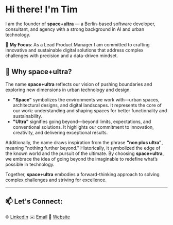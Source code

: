 # Hi there! I'm Tim

I am the founder of **[space+ultra](https://spaceplusultra.com)** — a Berlin-based software developer, consultant, and agency with a strong background in AI and urban technology.

🌟 **My Focus**: As a Lead Product Manager I am committed to crafting innovative and sustainable digital solutions that address complex challenges with precision and a data-driven mindset.

## 🌌 Why **space+ultra**?

The name **space+ultra** reflects our vision of pushing boundaries and exploring new dimensions in urban technology and design.

- **"Space"** symbolizes the environments we work with—urban spaces, architectural designs, and digital landscapes. It represents the core of our work: understanding and shaping spaces for better functionality and sustainability.  
- **"Ultra"** signifies going beyond—beyond limits, expectations, and conventional solutions. It highlights our commitment to innovation, creativity, and delivering exceptional results.  

Additionally, the name draws inspiration from the phrase **"non plus ultra"**, meaning "nothing further beyond." Historically, it symbolized the edge of the known world and the pursuit of the ultimate. By choosing **space+ultra**, we embrace the idea of going beyond the imaginable to redefine what’s possible in technology.

Together, **space+ultra** embodies a forward-thinking approach to solving complex challenges and striving for excellence.

---

## 📫 Let's Connect:
🌐 [LinkedIn](https://www.linkedin.com/in/ttsch)  ✉️ [Email](mailto:info@spaceplusultra.com)  🔗 [Website](https://spaceplusultra.com)






<!---
space-ultra/space-ultra is a ✨ special ✨ repository because its `README.md` (this file) appears on your GitHub profile.
You can click the Preview link to take a look at your changes.
--->
